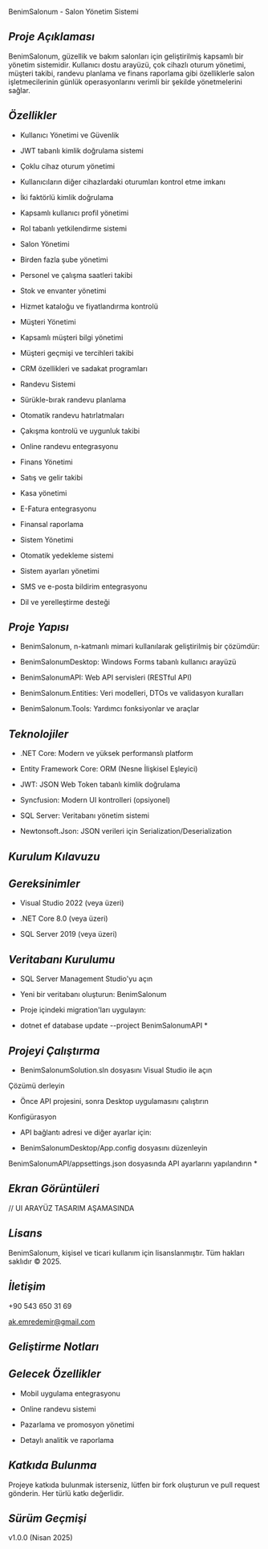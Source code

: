 BenimSalonum - Salon Yönetim Sistemi

*Proje Açıklaması*
------------
BenimSalonum, güzellik ve bakım salonları için geliştirilmiş kapsamlı bir yönetim sistemidir. 
Kullanıcı dostu arayüzü, çok cihazlı oturum yönetimi, müşteri takibi, randevu planlama ve finans raporlama gibi özelliklerle salon işletmecilerinin günlük operasyonlarını verimli bir şekilde yönetmelerini sağlar.

*Özellikler*
------------
- Kullanıcı Yönetimi ve Güvenlik

- JWT tabanlı kimlik doğrulama sistemi

- Çoklu cihaz oturum yönetimi

- Kullanıcıların diğer cihazlardaki oturumları kontrol etme imkanı

- İki faktörlü kimlik doğrulama

- Kapsamlı kullanıcı profil yönetimi

- Rol tabanlı yetkilendirme sistemi

- Salon Yönetimi

- Birden fazla şube yönetimi

- Personel ve çalışma saatleri takibi

- Stok ve envanter yönetimi

- Hizmet kataloğu ve fiyatlandırma kontrolü

- Müşteri Yönetimi

- Kapsamlı müşteri bilgi yönetimi

- Müşteri geçmişi ve tercihleri takibi

- CRM özellikleri ve sadakat programları

- Randevu Sistemi

- Sürükle-bırak randevu planlama

- Otomatik randevu hatırlatmaları

- Çakışma kontrolü ve uygunluk takibi

- Online randevu entegrasyonu

- Finans Yönetimi

- Satış ve gelir takibi

- Kasa yönetimi

- E-Fatura entegrasyonu

- Finansal raporlama

- Sistem Yönetimi

- Otomatik yedekleme sistemi

- Sistem ayarları yönetimi

- SMS ve e-posta bildirim entegrasyonu

- Dil ve yerelleştirme desteği

*Proje Yapısı*
------------
- BenimSalonum, n-katmanlı mimari kullanılarak geliştirilmiş bir çözümdür:

- BenimSalonumDesktop: Windows Forms tabanlı kullanıcı arayüzü

- BenimSalonumAPI: Web API servisleri (RESTful API)

- BenimSalonum.Entities: Veri modelleri, DTOs ve validasyon kuralları

- BenimSalonum.Tools: Yardımcı fonksiyonlar ve araçlar

*Teknolojiler*
------------
- .NET Core: Modern ve yüksek performanslı platform

- Entity Framework Core: ORM (Nesne İlişkisel Eşleyici)

- JWT: JSON Web Token tabanlı kimlik doğrulama

- Syncfusion: Modern UI kontrolleri (opsiyonel)

- SQL Server: Veritabanı yönetim sistemi

- Newtonsoft.Json: JSON verileri için Serialization/Deserialization

*Kurulum Kılavuzu*
------------

*Gereksinimler*
------------
- Visual Studio 2022 (veya üzeri)

- .NET Core 8.0 (veya üzeri)

- SQL Server 2019 (veya üzeri)

*Veritabanı Kurulumu*
------------

- SQL Server Management Studio'yu açın

- Yeni bir veritabanı oluşturun: BenimSalonum

- Proje içindeki migration'ları uygulayın:

* dotnet ef database update --project BenimSalonumAPI *

*Projeyi Çalıştırma*
------------
- BenimSalonumSolution.sln dosyasını Visual Studio ile açın

Çözümü derleyin

- Önce API projesini, sonra Desktop uygulamasını çalıştırın

Konfigürasyon

- API bağlantı adresi ve diğer ayarlar için:

* BenimSalonumDesktop/App.config dosyasını düzenleyin

BenimSalonumAPI/appsettings.json dosyasında API ayarlarını yapılandırın *

*Ekran Görüntüleri*
------------

// UI ARAYÜZ TASARIM AŞAMASINDA

*Lisans*
------------
BenimSalonum, kişisel ve ticari kullanım için lisanslanmıştır. Tüm hakları saklıdır © 2025.

*İletişim*
------------
+90 543 650 31 69

ak.emredemir@gmail.com

*Geliştirme Notları*
------------


*Gelecek Özellikler*
------------
- Mobil uygulama entegrasyonu

- Online randevu sistemi

- Pazarlama ve promosyon yönetimi

- Detaylı analitik ve raporlama

*Katkıda Bulunma*
------------
Projeye katkıda bulunmak isterseniz, lütfen bir fork oluşturun ve pull request gönderin. Her türlü katkı değerlidir.

*Sürüm Geçmişi*
------------
v1.0.0 (Nisan 2025)

